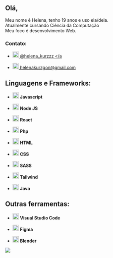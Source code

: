 ## Olá,  
Meu nome é Helena, tenho 19 anos e uso ela/dela.  
Atualmente cursando Ciência da Computação  
Meu foco é desenvolvimento Web.  

### Contato: 
- <a target="_blank" href="https://twitter.com/helena_kurzzz"> <img src="https://cdn.jsdelivr.net/gh/devicons/devicon/icons/twitter/twitter-original.svg" width="20px" height="auto" /> @helena_kurzzz </a
  
- <img src="https://cdn.jsdelivr.net/gh/devicons/devicon/icons/google/google-original.svg"   width="20px" height="auto" /> helenakurzgon@gmail.com

## Linguagens e Frameworks:
- <img src="https://cdn.jsdelivr.net/gh/devicons/devicon/icons/javascript/javascript-original.svg"  width="20px" height="auto" /> **Javascript**
  
- <img src="https://cdn.jsdelivr.net/gh/devicons/devicon/icons/nodejs/nodejs-original.svg"  width="20px" height="auto" /> **Node JS**
  
- <img src="https://cdn.jsdelivr.net/gh/devicons/devicon/icons/react/react-original.svg"  width="20px" height="auto" /> **React**

- <img src="https://cdn.jsdelivr.net/gh/devicons/devicon/icons/php/php-original.svg"  width="20px" height="auto" /> **Php**
  
- <img src="https://cdn.jsdelivr.net/gh/devicons/devicon/icons/html5/html5-original.svg"  width="20px" height="auto" /> **HTML**

- <img src="https://cdn.jsdelivr.net/gh/devicons/devicon/icons/css3/css3-original.svg"  width="20px" height="auto" /> **CSS**
  
- <img src="https://cdn.jsdelivr.net/gh/devicons/devicon/icons/sass/sass-original.svg"  width="20px" height="auto" /> **SASS**
  
- <img src="https://cdn.jsdelivr.net/gh/devicons/devicon/icons/tailwindcss/tailwindcss-plain.svg"  width="20px" height="auto" /> **Tailwind**

- <img src="https://cdn.jsdelivr.net/gh/devicons/devicon/icons/java/java-original.svg"  width="20px" height="auto" /> **Java**
 
## Outras ferramentas:
- <img src="https://cdn.jsdelivr.net/gh/devicons/devicon/icons/vscode/vscode-original.svg"  width="20px" height="auto" /> **Visual Studio Code**
  
- <img src="https://cdn.jsdelivr.net/gh/devicons/devicon/icons/figma/figma-original.svg"  width="20px" height="auto" /> **Figma**
  
- <img src="https://cdn.jsdelivr.net/gh/devicons/devicon/icons/blender/blender-original.svg"  width="20px" height="auto" /> **Blender**


<img max-width="50vw" src="https://wakatime.com/share/@aaneleh/5b01596c-341e-4487-b1fa-a2a976138183.svg" />
